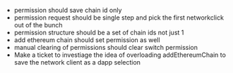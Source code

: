 - permission should save chain id only
 - permission request should be single step and pick the first networkclick out of the bunch
 - permission structure should be a set of chain ids not just 1
 - add ethereum chain should set permission as well
 - manual clearing of permissions should clear switch permission
 - Make a ticket to investiage the idea of overloading addEthereumChain to save the network client as a dapp selection
